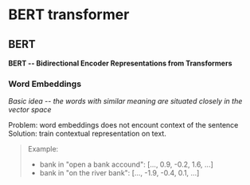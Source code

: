 # BERT transformer

## BERT
**BERT -- Bidirectional Encoder Representations from Transformers**

### Word Embeddings
*Basic idea -- the words with similar meaning are situated closely in the vector space*

Problem: word embeddings does not encount context of the sentence
Solution: train contextual representation on text.
> Example:
> * bank in "open a bank accound": [..., 0.9, -0.2, 1.6, ...]
> * bank in "on the river bank": [..., -1.9, -0.4, 0.1, ...]